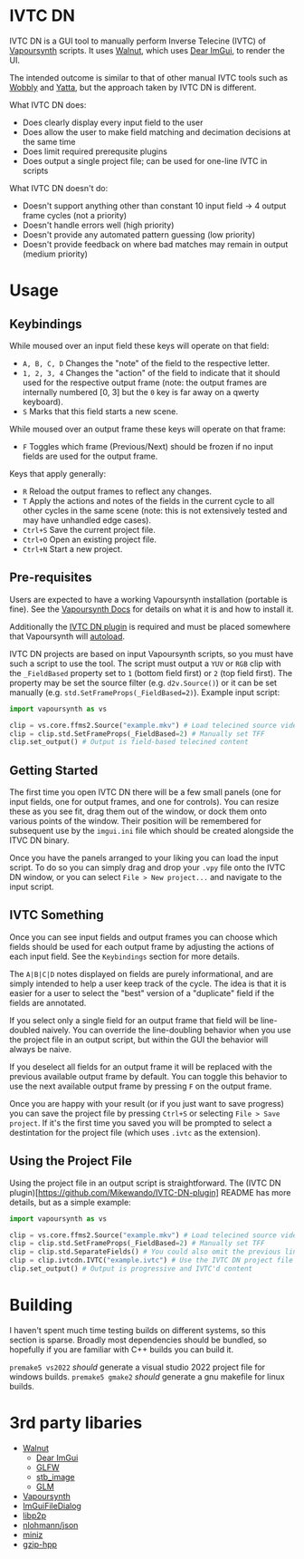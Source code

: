 # IVTC DN

IVTC DN is a GUI tool to manually perform Inverse Telecine (IVTC) of [Vapoursynth](https://github.com/vapoursynth/vapoursynth) scripts. It uses [Walnut](https://github.com/TheCherno/Walnut), which uses [Dear ImGui](https://github.com/ocornut/imgui), to render the UI.

The intended outcome is similar to that of other manual IVTC tools such as [Wobbly](https://github.com/dubhater/Wobbly) and [Yatta](https://github.com/hatt/Yatta), but the approach taken by IVTC DN is different.

What IVTC DN does:
 - Does clearly display every input field to the user
 - Does allow the user to make field matching and decimation decisions at the same time
 - Does limit required prerequsite plugins
 - Does output a single project file; can be used for one-line IVTC in scripts

What IVTC DN doesn't do:
 - Doesn't support anything other than constant 10 input field -> 4 output frame cycles (not a priority)
 - Doesn't handle errors well (high priority)
 - Doesn't provide any automated pattern guessing (low priority)
 - Doesn't provide feedback on where bad matches may remain in output (medium priority)

# Usage

## Keybindings

While moused over an input field these keys will operate on that field:
 - `A, B, C, D` Changes the "note" of the field to the respective letter.
 - `1, 2, 3, 4` Changes the "action" of the field to indicate that it should used for the respective output frame (note: the output frames are internally numbered [0, 3] but the `0` key is far away on a qwerty keyboard).
 - `S` Marks that this field starts a new scene.

While moused over an output frame these keys will operate on that frame:
 - `F` Toggles which frame (Previous/Next) should be frozen if no input fields are used for the output frame.

Keys that apply generally:
 - `R` Reload the output frames to reflect any changes.
 - `T` Apply the actions and notes of the fields in the current cycle to all other cycles in the same scene (note: this is not extensively tested and may have unhandled edge cases).
 - `Ctrl+S` Save the current project file.
 - `Ctrl+O` Open an existing project file.
 - `Ctrl+N` Start a new project.

## Pre-requisites

Users are expected to have a working Vapoursynth installation (portable is fine). See the [Vapoursynth Docs](https://www.vapoursynth.com/doc/) for details on what it is and how to install it.

Additionally the [IVTC DN plugin](https://github.com/Mikewando/IVTC-DN-plugin) is required and must be placed somewhere that Vapoursynth will [autoload](https://www.vapoursynth.com/doc/installation.html#plugin-autoloading).

IVTC DN projects are based on input Vapoursynth scripts, so you must have such a script to use the tool. The script must output a `YUV` or `RGB` clip with the `_FieldBased` property set to `1` (bottom field first) or `2` (top field first). The property may be set the source filter (e.g. `d2v.Source()`) or it can be set manually (e.g. `std.SetFrameProps(_FieldBased=2)`). Example input script:

```python
import vapoursynth as vs

clip = vs.core.ffms2.Source("example.mkv") # Load telecined source video
clip = clip.std.SetFrameProps(_FieldBased=2) # Manually set TFF
clip.set_output() # Output is field-based telecined content
```

## Getting Started

The first time you open IVTC DN there will be a few small panels (one for input fields, one for output frames, and one for controls). You can resize these as you see fit, drag them out of the window, or dock them onto various points of the window. Their position will be remembered for subsequent use by the `imgui.ini` file which should be created alongside the ITVC DN binary.

Once you have the panels arranged to your liking you can load the input script. To do so you can simply drag and drop your `.vpy` file onto the IVTC DN window, or you can select `File > New project...` and navigate to the input script.

## IVTC Something

Once you can see input fields and output frames you can choose which fields should be used for each output frame by adjusting the actions of each input field. See the `Keybindings` section for more details.

The `A|B|C|D` notes displayed on fields are purely informational, and are simply intended to help a user keep track of the cycle. The idea is that it is easier for a user to select the "best" version of a "duplicate" field if the fields are annotated.

If you select only a single field for an output frame that field will be line-doubled naively. You can override the line-doubling behavior when you use the project file in an output script, but within the GUI the behavior will always be naive.

If you deselect all fields for an output frame it will be replaced with the previous available output frame by default. You can toggle this behavior to use the next available output frame by pressing `F` on the output frame.

Once you are happy with your result (or if you just want to save progress) you can save the project file by pressing `Ctrl+S` or selecting `File > Save project`. If it's the first time you saved you will be prompted to select a destintation for the project file (which uses `.ivtc` as the extension).

## Using the Project File

Using the project file in an output script is straightforward. The (IVTC DN plugin)[https://github.com/Mikewando/IVTC-DN-plugin] README has more details, but as a simple example:

```python
import vapoursynth as vs

clip = vs.core.ffms2.Source("example.mkv") # Load telecined source video
clip = clip.std.SetFrameProps(_FieldBased=2) # Manually set TFF
clip = clip.std.SeparateFields() # You could also omit the previous line and set tff=1 here
clip = clip.ivtcdn.IVTC("example.ivtc") # Use the IVTC DN project file
clip.set_output() # Output is progressive and IVTC'd content
```

# Building

I haven't spent much time testing builds on different systems, so this section is sparse. Broadly most dependencies should be bundled, so hopefully if you are familiar with C++ builds you can build it.

`premake5 vs2022` _should_ generate a visual studio 2022 project file for windows builds.
`premake5 gmake2` _should_ generate a gnu makefile for linux builds.

# 3rd party libaries

 - [Walnut](https://github.com/TheCherno/Walnut)
   - [Dear ImGui](https://github.com/ocornut/imgui)
   - [GLFW](https://github.com/glfw/glfw)
   - [stb_image](https://github.com/nothings/stb)
   - [GLM](https://github.com/g-truc/glm)
 - [Vapoursynth](https://github.com/vapoursynth/vapoursynth)
 - [ImGuiFileDialog](https://github.com/aiekick/ImGuiFileDialog)
 - [libp2p](https://github.com/sekrit-twc/libp2p)
 - [nlohmann/json](https://github.com/nlohmann/json)
 - [miniz](https://github.com/richgel999/miniz)
 - [gzip-hpp](https://github.com/mapbox/gzip-hpp)
